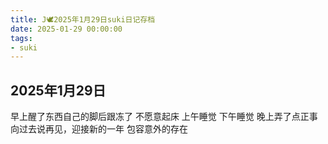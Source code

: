 ```yaml
---
title: J🕊️2025年1月29日suki日记存档
date: 2025-01-29 00:00:00
tags: 
- suki
---
```


## 2025年1月29日
早上醒了东西自己的脚后跟冻了
不愿意起床
上午睡觉
下午睡觉
晚上弄了点正事
向过去说再见，迎接新的一年
包容意外的存在